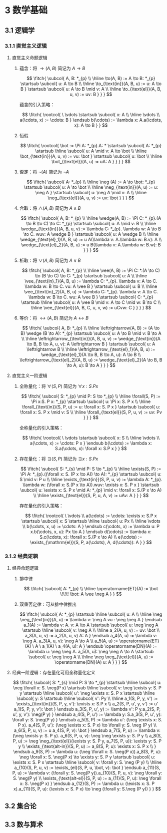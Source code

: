 # 3 数学基础

$$
\newcommand{\fitch}[1]{\begin{array}{rlr}#1\end{array}}
\newcommand{\fcol}[1]{\begin{array}{r}#1\end{array}}
\newcommand{\scol}[1]{\begin{array}{l}#1\end{array}}
\newcommand{\tcol}[1]{\begin{array}{l}#1\end{array}}
\newcommand{\rootcol}[1]{\, \, \begin{array}{l}#1\end{array}}
\newcommand{\subcol}[1]{\, \, \begin{array}{|l}#1\end{array}}
\newcommand{\startsub}{\\[-0.29em]}
\newcommand{\endsub}{\startsub}
\newcommand{\fendl}{\\[0.044em]}
$$

## 3.1 逻辑学
### 3.1.1 直觉主义逻辑
1. 直觉主义命题逻辑
    1. 蕴含：将 $\to(A, B)$ 简记为 $A \to B$

        $$
        \fitch{
            \subcol{
                A, B: *_{p} \\
                \hline
                \to(A, B) := A \to B: *_{p}
                \startsub \subcol{
                    u: A \to B \\
                    \hline
                    \to_{\text{in}}(A, B, u) := u: A \to B
                }
                \startsub \subcol{
                    u: A \to B \mid v: A \\
                    \hline
                    \to_{\text{el}}(A, B, u, v) := uv: B
                }
            }
        }
        $$

        蕴含的引入策略：

        $$
        \fitch{
            \rootcol{
                \ \vdots
                \startsub \subcol{
                    x: A \\
                    \hline
                    \vdots \\
                    a(\cdots, x) := \cdots: B
                }
                \endsub
                b(\cdots) := \lambda x: A.a(\cdots, x): A \to B
            }
        }
        $$

    2. 恒假

        $$
        \fitch{
            \rootcol{
                \bot := \Pi A: *_{p}.A: *
                \startsub \subcol{
                    A: *_{p}
                    \startsub \hline \subcol{
                        u: A \mid v: A \to \bot \\
                        \hline
                        \bot_{\text{in}}(A, u, v) := vu: \bot
                    }
                    \startsub \subcol{
                        u: \bot \\
                        \hline
                        \bot_{\text{el}}(A, u) := uA: A
                    }
                }
            }
        }
        $$

    3. 否定：将 $\neg(A)$ 简记为 $\neg A$

        $$
        \fitch{
            \subcol{
                A: *_{p} \\
                \hline
                \neg (A) := A \to \bot: *_{p}
                \startsub \subcol{
                    u: A \to \bot \\
                    \hline
                    \neg_{\text{in}}(A, u) := u: \neg A
                }
                \startsub \subcol{
                    u: \neg A \mid v: A \\
                    \hline
                    \neg_{\text{el}}(A, u, v) := uv: \bot
                }
            }
        }
        $$

    4. 合取：将 $\wedge(A, B)$ 简记为 $A \wedge B$

        $$
        \fitch{
            \subcol{
                A, B: *_{p} \\
                \hline
                \wedge(A, B) := \Pi C: *_{p}.(A \to B \to C) \to C: *_{p}
                \startsub \subcol{
                    u: A \mid v: B \\
                    \hline
                    \wedge_{\text{in}}(A, B, u, v) := \lambda C: *_{p}. \lambda w: A \to B \to C. wuv: A \wedge B
                }
                \startsub \subcol{
                    u: A \wedge B \\
                    \hline
                    \wedge_{\text{el}_1}(A, B, u) := u A(\lambda v: A.\lambda w: B.v): A \\
                    \wedge_{\text{el}_2}(A, B, u) := u B(\lambda v: A.\lambda w: B.w): B
                }
            }
        }
        $$

    5. 析取：将 $\vee(A, B)$ 简记为 $A \vee B$

        $$
        \fitch{
            \subcol{
                A, B: *_{p} \\
                \hline
                \vee(A, B) := \Pi C: *.(A \to C) \to (B \to C) \to C: *_{p}
                \startsub \subcol{
                    u: A \\
                    \hline
                    \vee_{\text{in}_1}(A, B, u) := \lambda C: *_{p}. \lambda v: A \to C. \lambda w: B \to C. vu: A \vee B
                }
                \startsub \subcol{
                    u: B \\
                    \hline
                    \vee_{\text{in}_2}(A, B, u) := \lambda C: *_{p}. \lambda v: A \to C. \lambda w: B \to C. wu: A \vee B
                }
                \startsub \subcol{
                    C: *_{p}
                    \startsub \hline \subcol{
                        u: A \vee B \mid v: A \to C \mid w: B \to C \\
                        \hline
                        \vee_{\text{el}}(A, B, C, u, v, w) := uCvw: C
                    }
                }
            }
        }
        $$

    6. 等价：将 $\leftrightarrow(A, B)$ 简记为 $A \leftrightarrow B$

        $$
        \fitch{
            \subcol{
                A, B: *_{p} \\
                \hline
                \leftrightarrow(A, B) := (A \to B) \wedge (B \to A): *_{p}
                \startsub \subcol{
                    u: A \to B \mid v: B \to A \\
                    \hline
                    \leftrightarrow_{\text{in}}(A, B, u, v) := \wedge_{\text{in}}(A \to B, B \to A, u, v): A \leftrightarrow B
                }
                \startsub \subcol{
                    u: A \leftrightarrow B \\
                    \hline
                    \leftrightarrow_{\text{el}_1}(A, B, u) := \wedge_{\text{el}_1}(A \to B, B \to A, u): A \to B \\
                    \leftrightarrow_{\text{el}_2}(A, B, u) := \wedge_{\text{el}_2}(A \to B, B \to A, u): B \to A
                }
            }
        }
        $$

2. 直觉主义一阶逻辑
    1. 全称量化：将 $\forall(S, P)$ 简记为 $\forall x: S.P x$

        $$
        \fitch{
            \subcol{
                S: *_{p} \mid P: S \to *_{p} \\
                \hline
                \forall(S, P) := \Pi x:S. P x: *_{p}
                \startsub \subcol{
                    u: \Pi x: S. P x \\
                    \hline
                    \forall_{\text{in}}(S, P, u) := u: \forall x: S. P x
                }
                \startsub \subcol{
                    u: \forall x: S. P x \mid v: S \\
                    \hline
                    \forall_{\text{el}}(S, P, u, v) := uv: Pv
                }
            }
        }
        $$

        全称量化的引入策略：

        $$
        \fitch{
            \rootcol{
                \ \vdots
                \startsub \subcol{
                    x: S \\
                    \hline
                    \vdots \\
                    a(\cdots, x) := \cdots: P x
                }
                \endsub
                b(\cdots) := \lambda x: S.a(\cdots, x): \forall x: S.P x
            }
        }
        $$

    2. 存在量化：将 $\exists(S, P)$ 简记为 $\exists x: S.P x$

        $$
        \fitch{
            \subcol{
                S: *_{s} \mid P: S \to *_{p} \\
                \hline
                \exists(S, P) := \Pi A: *_{p}.((\forall x: S. (P x \to A)) \to A): *_{p}
                \startsub \subcol{
                    u: S \mid v: P u \\
                    \hline
                    \exists_{\text{in}}(S, P, u, v) := \lambda A: *_{p}. \lambda w: (\forall x: S.(P x \to A)).wuv: \exists x: S. P x
                }
                \startsub \subcol{
                    u: \exists x: S. P x \mid A: *_{p} \mid v: \forall x: S.(P x \to A) \\
                    \hline
                    \exists_{\text{el}}(S, P, u, A, v) := uAv: A
                }
            }
        }
        $$

        存在量化的引入策略：

        $$
        \fitch{
            \rootcol{
                \ \vdots \\
                a(\cdots) := \cdots: \exists x: S.P x
                \startsub \subcol{
                    x: S
                    \startsub \hline \subcol{
                        u: Px \\
                        \hline
                        \vdots \\
                        b(\cdots, x, u) := \cdots: A
                    }
                    \endsub
                    c(\cdots, x) := \lambda u: P x.b(\cdots, x, u): Px \to A
                }
                \endsub
                d(\cdots) := \lambda x: S.c(\cdots, x): \forall x: S.(P x \to A) \\
                e(\cdots) := \exists_{\mathrm{el}}(S, P, a(\cdots), A, d(\cdots)): A
            }
        }
        $$

### 3.1.2 经典逻辑
1. 经典命题逻辑
    1. 排中律

        $$
        \fitch{
            \subcol{
                A: *_{p} \\
                \hline
                \operatorname{ET}(A) := \bot \!\!\! \bot: A \vee \neg A
            }
        }
        $$

    2. 双重否定律：可从排中律推出

        $$
        \fitch{
            \subcol{
                A: *_{p}
                \startsub \hline \subcol{
                    u: A \\
                    \hline
                    \neg \neg_{\text{in}}(A, u) := \lambda v: \neg A.vu : \neg \neg A
                }
                \endsub
                a_1(A) := \lambda v: A. v: A \to A
                \startsub \subcol{
                    u: \neg \neg A
                    \startsub \hline \subcol{
                        v: \neg A \\
                        \hline
                        a_2(A, u, v) := uv: \bot \\
                        a_3(A, u, v) := a_2(A, u, v) A: A
                    }
                    \endsub
                    a_4(A, u) := \lambda v: \neg A. a_3(A, u, v): \neg A \to A \\
                    a_5(A, u) := \operatorname{ET}(A) \  A \ a_1(A) \ a_4(A, u): A
                }
                \endsub
                \operatorname{DN}(A) := \lambda u: \neg \neg A. a_5(A, u): \neg \neg A \to A
                \startsub \subcol{
                    u: \neg \neg A \\
                    \hline
                    \neg \neg_{\text{el}}(A, u) := \operatorname{DN}(A) u: A
                }
            }
        }
        $$

2. 经典一阶逻辑：存在量化可用全称量化定义

    $$
    \fitch{
        \subcol{
            S: *_{s} \mid P: S \to *_{p}
            \startsub \hline \subcol{
                u: \neg \forall x: S. \neg(P x)
                \startsub \hline \subcol{
                    v: \neg \exists y: S. P y
                    \startsub \hline \subcol{
                        u': \neg \exists x: S. P x
                        \startsub \hline \subcol{
                            y: S
                            \startsub \hline \subcol{
                                v': Py \\
                                \hline
                                a_1(S, P, y, v') := \exists_{\text{in}}(S, P, y, v'): \exists x: S.P x \\
                                a_2(S, P, u', y, v') := u' a_1(S, P, y, v'): \bot
                            }
                            \endsub
                            a_3(S, P, u', y) := \lambda v': P y.a_2(S, P, u', y, v'): \neg(P y)
                        }
                        \endsub
                        a_4(S, P, u') := \lambda y: S.a_3(S, P, u', y): \forall y: S. \neg(P y)
                    }
                    \endsub
                    a_5(S, P) := \lambda u': (\neg \exists x: S. P x). a_4(S, P, u'): (\neg \exists x: S. P x) \to \forall y: S. \neg (P y) \\
                    a_6(S, P, u, v) := u a_4(S, P, v): \bot
                }
                \endsub
                a_7(S, P, u) := \lambda v: (\neg \exists y: S. P y). a_6(S, P, u, v): \neg \neg \exists y: S. P y \\
                a_8(S, P, u) := \neg \neg_{\text{el}}(\exists y: S. P y, a_7(S, P, u)): \exists y: S. P y \\
                \exists_{\text{alt-in}}(S, P, u) := a_8(S, P, u): \exists x: S. P x \\
            }
            \endsub
            a_9(S, P) := \lambda u: (\neg \forall x: S. \neg(P x)).a_8(S, P, u): \neg \forall x: S. \neg(P x) \to \exists y: S. P y
            \startsub \subcol{
                u: \exists x: S. P x
                \startsub \hline \subcol{
                    v: \forall y: S. \neg (P y) \\
                    \hline
                    a_{10}(S, P, u, v) := \exists_{el}(S, P, u, \bot, v): \bot
                }
                \endsub
                a_{11}(S, P, u) := \lambda v: (\forall y: S. \neg(P y)).a_{10}(S, P, u, v): \neg \forall y: S. \neg(P y) \\
                \exists_{\text{alt-el}}(S, P, u) := a_{11}(S, P, u): \neg \forall x: S. \neg(P x)
            }
            \endsub
            a_{12}(S, P) := \lambda u: (\exists x: S. P x).a_{11}(S, P, u): (\exists x: S. P x) \to \neg (\forall y: S.\neg (P y))
        }
    }
    $$

## 3.2 集合论

## 3.3 数与算术
